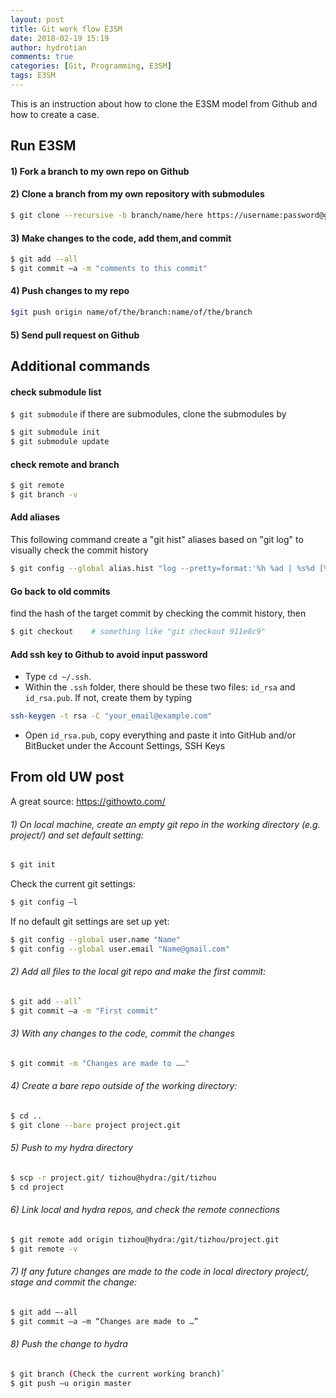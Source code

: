 ```yaml
---
layout: post
title: Git work flow E3SM
date: 2018-02-19 15:19
author: hydrotian
comments: true
categories: [Git, Programming, E3SM]
tags: E3SM
---
```

This is an instruction about how to clone the E3SM model from Github and how to create a case.

## Run E3SM

#### 1) Fork a branch to my own repo on Github
#### 2) Clone a branch from my own repository with submodules
```bash
$ git clone --recursive -b branch/name/here https://username:password@github.com/hydrotian/ACME.git
```
#### 3) Make changes to the code, add them,and commit
```bash
$ git add --all
$ git commit –a -m "comments to this commit"
```
#### 4) Push changes to my repo
```bash
$git push origin name/of/the/branch:name/of/the/branch
```
#### 5) Send pull request on Github

## Additional commands
#### check submodule list
`$ git submodule`
if there are submodules, clone the submodules by
```bash 
$ git submodule init
$ git submodule update
```
#### check remote and branch
```bash
$ git remote 
$ git branch -v
```
#### Add aliases
This following command create a "git hist" aliases based on "git log" to visually check the commit history
```bash
$ git config --global alias.hist "log --pretty=format:'%h %ad | %s%d [%an]' --graph --date=short"
```
#### Go back to old commits
find the hash of the target commit by checking the commit history, then
```bash
$ git checkout    # something like "git checkout 911e8c9"
```
#### Add ssh key to Github to avoid input password
- Type `cd ~/.ssh`.
- Within the `.ssh` folder, there should be these two files: `id_rsa` and `id_rsa.pub`. If not, create them by typing
```bash
ssh-keygen -t rsa -C "your_email@example.com"
```
- Open `id_rsa.pub`, copy everything and paste it into GitHub and/or BitBucket under the Account Settings, SSH Keys

## From old UW post 
A great source: https://githowto.com/

###### 1) On local machine, create an empty git repo in the working directory (e.g. project/) and set default setting:
```bash
$ git init
```
Check the current git settings:
```bash
$ git config –l
```
If no default git settings are set up yet:
```bash
$ git config --global user.name "Name"
$ git config --global user.email "Name@gmail.com"
```

###### 2) Add all files to the local git repo and make the first commit:
```bash
$ git add --all`
$ git commit –a -m "First commit"
```
###### 3) With any changes to the code, commit the changes
```bash
$ git commit -m "Changes are made to ……"
```
###### 4) Create a bare repo outside of the working directory:
```bash
$ cd ..
$ git clone --bare project project.git
```
###### 5) Push to my hydra directory
```bash
$ scp -r project.git/ tizhou@hydra:/git/tizhou
$ cd project
```
###### 6) Link local and hydra repos, and check the remote connections
```bash
$ git remote add origin tizhou@hydra:/git/tizhou/project.git
$ git remote -v
```
###### 7) If any future changes are made to the code in local directory project/, stage and commit the change:
```bash
$ git add –-all
$ git commit –a –m “Changes are made to …”
```
###### 8) Push the change to hydra
```bash
$ git branch (Check the current working branch)`
$ git push –u origin master
```